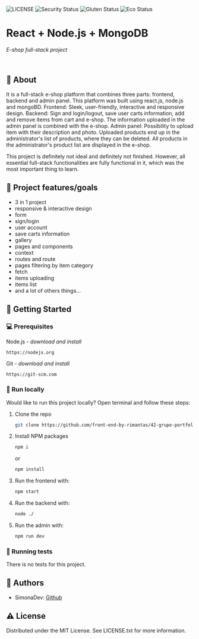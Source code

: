 ![LICENSE](https://img.shields.io/badge/license-MIT-blue.svg?style=flat-square)
![Security Status](https://img.shields.io/security-headers?label=Security&url=https%3A%2F%2Fgithub.com&style=flat-square)
![Gluten Status](https://img.shields.io/badge/Gluten-Free-green.svg)
![Eco Status](https://img.shields.io/badge/ECO-Friendly-green.svg)

# React + Node.js + MongoDB

_E-shop full-stack project_

<br>

## 🌟 About

It is a full-stack e-shop platform that combines three parts: frontend, backend and admin panel. This platform was built using react.js, node.js and mongoBD.
Frontend: Sleek, user-friendly, interactive and responsive design.
Backend: Sign and login/logout, save user carts information, add and remove items from cart and e-shop. The information uploaded in the admin panel is combined with the e-shop.
Admin panel: Possibility to upload item with their description and photo. Uploaded products end up in the administrator's list of products, where they can be deleted. All products in the administrator's product list are displayed in the e-shop.

This project is definitely not ideal and definitely not finished. However, all essential full-stack functionalities are fully functional in it, which was the most important thing to learn.

## 🎯 Project features/goals

- 3 in 1 project
- responsive & interactive design
- form
- sign/login
- user account
- save carts information
- gallery
- pages and components
- context
- routes and route
- pages filtering by item category
- fetch
- items uploading
- items list
- and a lot of others things...

## 🧰 Getting Started

### 💻 Prerequisites

Node.js - _download and install_

```
https://nodejs.org
```

Git - _download and install_

```
https://git-scm.com
```

### 🏃 Run locally

Would like to run this project locally? Open terminal and follow these steps:

1. Clone the repo
   ```sh
   git clone https://github.com/front-end-by-rimantas/42-grupe-portfolio-react.git
   ```
2. Install NPM packages
   ```sh
   npm i
   ```
   or
   ```sh
   npm install
   ```
3. Run the frontend with:
   ```sh
   npm start
   ```
4. Run the backend with:
   ```sh
   node ./
   ```
5. Run the admin with:
   ```sh
   npm run dev
   ```

### 🧪 Running tests

There is no tests for this project.

## 🎅 Authors

- SimonaDev: [Github](https://github.com/simonaDev-projects)

## ⚠️ License

Distributed under the MIT License. See LICENSE.txt for more information.
